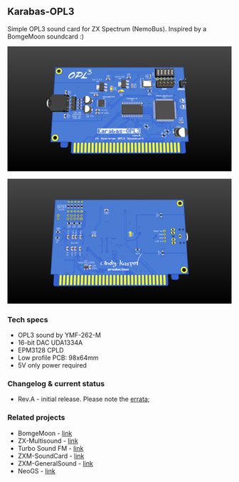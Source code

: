 ## Karabas-OPL3

Simple OPL3 sound card for ZX Spectrum (NemoBus). 
Inspired by a BomgeMoon soundcard :)

[![photo](docs/karabas-opl3-top.png)](docs/karabas-opl3-top.png?raw=true)

[![photo](docs/karabas-opl3-bottom.png)](docs/karabas-opl3-bottom.png?raw=true)

### Tech specs

* OPL3 sound by YMF-262-M
* 16-bit DAC UDA1334A
* EPM3128 CPLD
* Low profile PCB: 98x64mm
* 5V only power required

### Changelog & current status

* Rev.A - initial release. Please note the [errata](pcb/revA/ERRATA.txt);

### Related projects

* BomgeMoon - [link](https://github.com/Kulicheg/BomgeMoon)
* ZX-Multisound - [link](https://github.com/UzixLS/zx-multisound)
* Turbo Sound FM - [link](http://www.nedopc.com/TURBOSOUND/ts-fm.php)
* ZXM-SoundCard - [link](http://micklab.ru/My%20Soundcard/ZXMSoundCard.htm)
* ZXM-GeneralSound - [link](http://micklab.ru/My%20Soundcard/ZXMGeneralSound.htm)
* NeoGS - [link](http://www.nedopc.com/gs/ngs.php)
